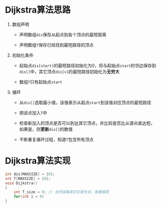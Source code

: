 # Dijkstra算法思路
1. 数组声明
    * 声明数组`dis`保存从起点到各个顶点的最短距离

    * 声明数组`T`保存已经找到最短路径的顶点

2. 初始化条件
    * 起始点`dis[start]`的最短路径初始化为0，将与起始点`start`的邻边保存到`dis[]`中，其它顶点`dis[v]`的最短路径初始化为**无穷大**

    * 数组`T`只有起始点`start`

3. 循环
    * 从`dis[]`选取最小值，该值表示从起点`start`到该值对应顶点的最短路径

    * 把该点加入`T`中

    * 检查新加入的顶点是否可以到达其它顶点，并比较是否比从源点直达短，如果是，则**更新**`dis[]`的数值

    * 不断重复循环过程，知道`T`包含所有顶点

# Dijkstra算法实现

```c
int dis[MAXSIZE] = {0};
int T[MAXSIZE] = {0};
void Dijkstra()
{
    int T_size = 0; // 也可采取其它记录方式，思路相同
    for(int i = 0)
}
```